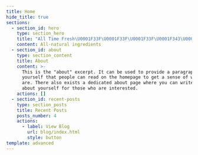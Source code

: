 ```yaml
---
title: Home
hide_title: true
sections:
  - section_id: hero
    type: section_hero
    title: "All Time Fresh\U0001F33F\U0001F33F\U0001F33F\U0001F343\U0001F96C"
    content: All-natural ingredients
  - section_id: about
    type: section_content
    title: About
    content: >-
      This is the "about" excerpt. It can be used to provide a paragraph about
      yourself that people can read on the homepage to get a sense of who you
      are. There also exists a dedicated about page where you can write more
      about yourself for those who are interested.
    actions: []
  - section_id: recent-posts
    type: section_posts
    title: Recent Posts
    posts_number: 4
    actions:
      - label: View Blog
        url: blog/index.html
        style: button
template: advanced
---
```

